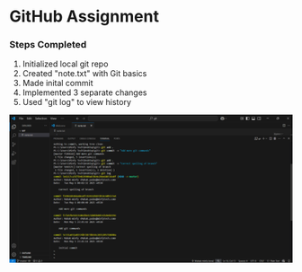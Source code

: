# GitHub Assignment
### Steps Completed <br>
1. Initialized local git repo
2. Created "note.txt" with Git basics
3. Made inital commit
4. Implemented 3 separate changes
5. Used "git log" to view history

![Screenshot of git log command output](log.png)
